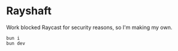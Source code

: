 # Rayshaft

Work blocked Raycast for security reasons, so I'm making my own.

```
bun i
bun dev
```
